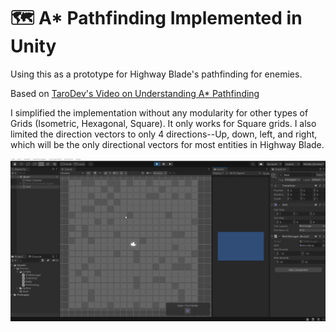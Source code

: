 # 🗺 A\* Pathfinding Implemented in Unity

Using this as a prototype for Highway Blade's pathfinding for enemies.

Based on [TaroDev's Video on Understanding A\* Pathfinding](https://www.youtube.com/watch?v=i0x5fj4PqP4)

I simplified the implementation without any modularity for other types of Grids (Isometric, Hexagonal, Square). It only works for Square grids. I also limited the direction vectors to only 4 directions--Up, down, left, and right, which will be the only directional vectors for most entities in Highway Blade.

![demo.gif](demo.gif)
